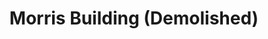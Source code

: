 ---
events:
- audio_id: sa-rwb-013
  building: Morris Building (Demolished)
  categories: morris-building-(demolished)
  description: A group of students hold a rally to support better wages and working
    conditions for non-academic Physical Plant workers on campus. The protest is organized
    by the Society of Afro American Culture and an offshoot of Students for a Democratic
    Society calling themselves "The Group."
  event_decade: '1960'
  event_id: '81'
  excerpt: A group of students hold a rally to support better wages and working conditions
    for non-academic Physical Plant workers on campus. The protest is organized by
    the Society of Afro American Culture and an offshoot of Students for a Democratic
    Society calling themselves "The Group."
  image id (orig): '0004104'
  image_caption: Morris Building
  image_id: '0004104'
  image_link: https://d.lib.ncsu.edu/collections/catalog/0004104
  redirect_from: /events/19/index.html
  start_date: 2/28/1969
  title: Student Rally
  year: '1969'
lat: '35.784734'
layout: post
lng: '-78.666626'
order: 19
permalink: places/morris-building-demolished/
place: morris-building-demolished
route:
  code: Ok
  routes:
  - distance: 166.728
    duration: 117.414
    geometry:
      coordinates:
      - - -78.666457
        - 35.784692
      - - -78.666304
        - 35.785092
      - - -78.666273
        - 35.785169
      - - -78.666248
        - 35.785235
      - - -78.665864
        - 35.785121
      - - -78.665709
        - 35.785068
      - - -78.665669
        - 35.785044
      - - -78.665605
        - 35.785006
      - - -78.665706
        - 35.784787
      - - -78.665764
        - 35.78468
      type: LineString
    legs:
    - admins:
      - iso_3166_1: US
        iso_3166_1_alpha3: USA
      distance: 166.728
      duration: 117.414
      steps:
      - distance: 46.684
        driving_side: right
        duration: 32.876
        geometry:
          coordinates:
          - - -78.666457
            - 35.784692
          - - -78.666304
            - 35.785092
          type: LineString
        intersections:
        - admin_index: 0
          bearings:
          - 17
          entry:
          - true
          geometry_index: 0
          is_urban: true
          location:
          - -78.666457
          - 35.784692
          mapbox_streets_v8:
            class: service
          out: 0
        maneuver:
          bearing_after: 17
          bearing_before: 0
          instruction: Walk north on the walkway.
          location:
          - -78.666457
          - 35.784692
          type: depart
        mode: walking
        name: ''
        weight: 32.876
      - distance: 9
        driving_side: right
        duration: 6.338
        geometry:
          coordinates:
          - - -78.666304
            - 35.785092
          - - -78.666273
            - 35.785169
          type: LineString
        intersections:
        - admin_index: 0
          bearings:
          - 18
          - 197
          entry:
          - true
          - false
          geometry_index: 1
          in: 1
          is_urban: true
          location:
          - -78.666304
          - 35.785092
          mapbox_streets_v8:
            class: service
          out: 0
          turn_weight: 30
        maneuver:
          bearing_after: 18
          bearing_before: 17
          instruction: Continue.
          location:
          - -78.666304
          - 35.785092
          modifier: straight
          type: new name
        mode: walking
        name: ''
        weight: 36.338
      - distance: 8
        driving_side: right
        duration: 5.634
        geometry:
          coordinates:
          - - -78.666273
            - 35.785169
          - - -78.666248
            - 35.785235
          type: LineString
        intersections:
        - admin_index: 0
          bearings:
          - 17
          - 198
          entry:
          - true
          - false
          geometry_index: 2
          in: 1
          is_urban: true
          location:
          - -78.666273
          - 35.785169
          mapbox_streets_v8:
            class: service
          out: 0
        maneuver:
          bearing_after: 17
          bearing_before: 18
          instruction: Continue on the walkway.
          location:
          - -78.666273
          - 35.785169
          modifier: straight
          type: new name
        mode: walking
        name: ''
        weight: 5.634
      - distance: 64
        driving_side: right
        duration: 45.07
        geometry:
          coordinates:
          - - -78.666248
            - 35.785235
          - - -78.665864
            - 35.785121
          - - -78.665709
            - 35.785068
          - - -78.665669
            - 35.785044
          - - -78.665605
            - 35.785006
          type: LineString
        intersections:
        - admin_index: 0
          bearings:
          - 110
          - 197
          duration: 40.141
          entry:
          - true
          - false
          geometry_index: 3
          in: 1
          is_urban: true
          location:
          - -78.666248
          - 35.785235
          mapbox_streets_v8:
            class: service
          out: 0
          weight: 40.141
        - admin_index: 0
          bearings:
          - 126
          - 301
          entry:
          - true
          - false
          geometry_index: 6
          in: 1
          is_urban: true
          location:
          - -78.665669
          - 35.785044
          mapbox_streets_v8:
            class: service
          out: 0
        maneuver:
          bearing_after: 110
          bearing_before: 17
          instruction: Turn right onto the walkway.
          location:
          - -78.666248
          - 35.785235
          modifier: right
          type: turn
        mode: walking
        name: ''
        weight: 45.07
      - distance: 39.044
        driving_side: right
        duration: 27.496
        geometry:
          coordinates:
          - - -78.665605
            - 35.785006
          - - -78.665706
            - 35.784787
          - - -78.665764
            - 35.78468
          type: LineString
        intersections:
        - admin_index: 0
          bearings:
          - 201
          - 306
          entry:
          - true
          - false
          geometry_index: 7
          in: 1
          is_urban: true
          location:
          - -78.665605
          - 35.785006
          mapbox_streets_v8:
            class: street
          out: 0
          turn_weight: 5
        maneuver:
          bearing_after: 201
          bearing_before: 126
          instruction: Turn right onto Boney Drive.
          location:
          - -78.665605
          - 35.785006
          modifier: right
          type: turn
        mode: walking
        name: Boney Drive
        weight: 32.496
      - distance: 0
        driving_side: right
        duration: 0
        geometry:
          coordinates:
          - - -78.665764
            - 35.78468
          - - -78.665764
            - 35.78468
          type: LineString
        intersections:
        - admin_index: 0
          bearings:
          - 23
          entry:
          - true
          geometry_index: 9
          in: 0
          location:
          - -78.665764
          - 35.78468
        maneuver:
          bearing_after: 0
          bearing_before: 203
          instruction: Your destination is on the left.
          location:
          - -78.665764
          - 35.78468
          modifier: left
          type: arrive
        mode: walking
        name: Boney Drive
        weight: 0
      summary: Boney Drive
      weight: 152.414
    weight: 152.414
    weight_name: pedestrian
  waypoints:
  - distance: 15.948
    location:
    - -78.666457
    - 35.784692
    name: ''
  - distance: 15.198
    location:
    - -78.665764
    - 35.78468
    name: Boney Drive
title: Morris Building (Demolished)

---